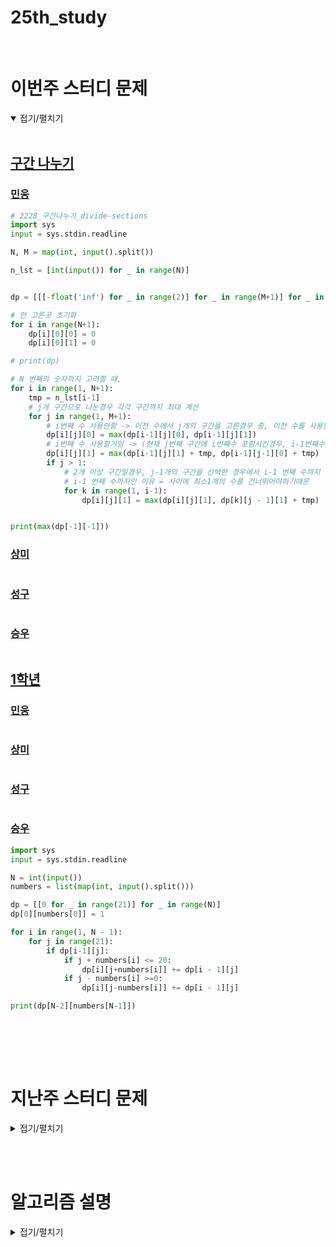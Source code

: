 # 25th_study

<br/>

# 이번주 스터디 문제

<details markdown="1" open>
<summary>접기/펼치기</summary>

<br/>

## [구간 나누기](https://www.acmicpc.net/problem/2228)

### [민웅](./구간%20나누기/민웅.py)

```py
# 2228_구간나누기_divide-sections
import sys
input = sys.stdin.readline

N, M = map(int, input().split())

n_lst = [int(input()) for _ in range(N)]


dp = [[[-float('inf') for _ in range(2)] for _ in range(M+1)] for _ in range(N+1)]

# 안 고른곳 초기화
for i in range(N+1):
    dp[i][0][0] = 0
    dp[i][0][1] = 0

# print(dp)

# N 번째의 숫자까지 고려할 때,
for i in range(1, N+1):
    tmp = n_lst[i-1]
    # j개 구간으로 나눈경우 각각 구간까지 최대 계산
    for j in range(1, M+1):
        # i번째 수 사용안함 -> 이전 수에서 j개의 구간을 고른경우 중, 이전 수를 사용한경우와 사용하지않은경우중 더 큰값
        dp[i][j][0] = max(dp[i-1][j][0], dp[i-1][j][1])
        # i번째 수 사용할거임 -> (현재 j번째 구간에 i번째수 포함시킨경우, i-1번째수에서 이전구간끝내고, 이번수를 새로운구간 시작으로 하는경우)
        dp[i][j][1] = max(dp[i-1][j][1] + tmp, dp[i-1][j-1][0] + tmp)
        if j > 1:
            # 2개 이상 구간일경우, j-1개의 구간을 선택한 경우에서 i-1 번째 수까지 중 최대값+현재 수로 j개의 구간을 선택한 배열을 갱신
            # i-1 번째 수까지인 이유 = 사이에 최소1개의 수를 건너뛰어야하기때문
            for k in range(1, i-1):
                dp[i][j][1] = max(dp[i][j][1], dp[k][j - 1][1] + tmp)


print(max(dp[-1][-1]))

```

### [상미](./구간%20나누기/상미.py)

```py

```

### [성구](./구간%20나누기/성구.py)

```py

```

### [승우](./구간%20나누기/승우.py)

```py


```

## [1학년](https://www.acmicpc.net/problem/5557)

### [민웅](./1학년/민웅.py)

```py

```

### [상미](./1학년/상미.py)

```py

```

### [성구](./1학년/성구.py)

```py

```

### [승우](./1학년/승우.py)

```py
import sys
input = sys.stdin.readline

N = int(input())
numbers = list(map(int, input().split()))

dp = [[0 for _ in range(21)] for _ in range(N)]
dp[0][numbers[0]] = 1

for i in range(1, N - 1):
    for j in range(21):
        if dp[i-1][j]:
            if j + numbers[i] <= 20:
                dp[i][j+numbers[i]] += dp[i - 1][j]
            if j - numbers[i] >=0:
                dp[i][j-numbers[i]] += dp[i - 1][j]

print(dp[N-2][numbers[N-1]])

```

<br/>

</details>

<br/><br/>

# 지난주 스터디 문제

<details markdown="1">
<summary>접기/펼치기</summary>

## [동전의 개수](https://www.codetree.ai/problems/number-of-coins/description)

### [민웅](./동전의%20개수/민웅.py)

```py
import sys
input = sys.stdin.readline

N, K = map(int, input().split())

coins = []

for _ in range(N):
    coins.append(int(input()))

ans = 0
cnt = 0
for i in range(N-1, -1, -1):
    tmp = coins[i]
    while True:
        if ans + tmp > K:
            break
        ans += tmp
        cnt += 1

print(cnt)
```

### [상미](./동전의%20개수/상미.py)

```py

```

### [성구](./동전의%20개수/성구.py)

```py
# 동전의 개수
# 108ms 24MB
import sys
input = sys.stdin.readline

# 입력
N, K = map(int, input().split())
coins = [int(input()) for _ in range(N)]

# settings
i = N-1     # 오름차순 입력이므로 역순 탐색
ans = 0

while K>0 and i>=0:
    coin = coins[i]
    # 코인 개수 체크
    ans += K // coin
    # 나머지 잔돈 체크
    K %= coin
    i-=1

print(ans)
```

### [승우](./동전의%20개수/승우.py)

```py


```

## [곰돌이의 모험](https://www.codetree.ai/problems/adventure-of-teddy-bear/description)

### [민웅](./곰돌이의%20모험/민웅.py)

```py
import sys
from itertools import product

input = sys.stdin.readline
dxy = [(0, 1), (0, -1), (1, 0), (-1, 0)]


def bt(loc, score, V, time):
    global ans
    if time == 3:
        if score > ans:
            ans = score
        return

    tmp_loc = [[] for _ in range(len(loc))]
    for i in range(len(loc)):
        x, y = loc[i]

        for d in dxy:
            nx = x + d[0]
            ny = y + d[1]

            if 0 <= nx <= N - 1 and 0 <= ny <= N - 1:
                if field[nx][ny] != -1:
                    tmp_loc[i].append([nx, ny])
    idx_check = []

    for i in range(len(loc)):
        if tmp_loc[i]:
            idx_check.append(i)
    idx_cnt = len(idx_check)
    if idx_cnt == 3:
        prod = product(tmp_loc[idx_check[0]], tmp_loc[idx_check[1]], tmp_loc[idx_check[2]])
    elif idx_cnt == 2:
        prod = product(tmp_loc[idx_check[0]], tmp_loc[idx_check[1]])
    elif idx_cnt == 1:
        prod = product(tmp_loc[idx_check[0]])
    else:
        return

    for value in prod:
        new_V = [[V[i][j] for j in range(N)] for i in range(N)]
        new_score = score
        for x, y in value:
            if not new_V[x][y]:
                new_V[x][y] = 1
                new_score += field[x][y]
        bt(value, new_score, new_V, time + 1)


N, M = map(int, input().split())

field = [list(map(int, input().split())) for _ in range(N)]
visited = [[0] * N for _ in range(N)]
my_loc = []
point = 0

for _ in range(M + 1):
    x, y = map(int, input().split())
    my_loc.append([x - 1, y - 1])
    point += field[x - 1][y - 1]
    visited[x - 1][y - 1] = 1

ans = point
bt(my_loc, point, visited, 0)

print(ans)
```

### [상미](./곰돌이의%20모험/상미.py)

```py

```

### [성구](./곰돌이의%20모험/성구.py)

```py
# 226ms 26MB
import sys
input = sys.stdin.readline

# 입력
N, M = map(int, input().split())
field = [[-1] * (N+1)]+[[-1] + list(map(int, input().split())) for _ in range(N)]
start = [0] * (M+1) # 시작 지점 점수 체크
teams = []
for i in range(M+1):
    team = tuple(map(int, input().split()))
    start[i] = field[team[0]][team[1]]
    field[team[0]][team[1]] = 0
    teams.append(team)

# 최대 점수, 초기값은 시작점 모두 더하기
limit = sum(start)
maxpoint = limit

def dfs(s:int, erazed:set, prev:int) -> None:
    global maxpoint

    if s > M:
        # 모두 체크했으면 최댓값 체크
        maxpoint = max(maxpoint, prev)
        return 

    # 시작지점
    si, sj = teams[s]
    
    # 시작지점 체크
    
    stack = [(0, si, sj, start[s]+prev, set([(si, sj)]))]
    
    # 돌아다닐 필드 생성
    fields = [-1] * (N+1)
    for i in range(N+1):
        fields[i] = field[i].copy()
    
    # 몬스터 잡은 곳 체크
    for y, x in tuple(erazed):
        fields[y][x] = 0

    while stack:
        cnt, i, j, point, eraz = stack.pop()
        # 3시간 뒤 체크
        if cnt == 3:
            # 다음 사람 체크
            dfs(s+1, eraz, point) 
            continue
        # 갈 수 있는 방향 모두 체크
        for di, dj in [(-1,0), (1,0) , (0,1), (0,-1), (0,0)]:
            ni, nj = di+i, dj+j
            if 0 < ni < N+1 and 0 < nj < N+1 and fields[ni][nj] >=0:
                # 움직였을 땐, 이동 경로 체크 및 점수 덧셈
                if (ni,nj) not in eraz:
                    e = eraz.copy()
                    e.add((ni,nj))
                    stack.append((cnt+1, ni, nj, point+fields[ni][nj], e))
                # 가만히 있었을 땐, 시간만 체크
                elif (i == ni and j == nj):
                    stack.append((cnt+1, ni, nj, point, eraz))
    return 

dfs(0, set(), 0)

print(maxpoint)
```

### [승우](./곰돌이의%20모험/승우.py)

```py


```

</details>

<br/><br/>

# 알고리즘 설명

<details markdown="1">
<summary>접기/펼치기</summary>

</details>
